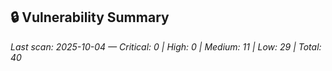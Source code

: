 ## 🔒 Vulnerability Summary

<!-- vuln-summary-start -->
_Last scan: 2025-10-04 — Critical: 0 | High: 0 | Medium: 11 | Low: 29 | Total: 40_
<!-- vuln-summary-end -->
